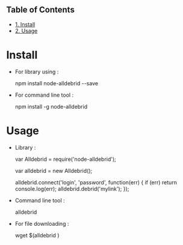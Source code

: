 <div id="table-of-contents">
<h2>Table of Contents</h2>
<div id="text-table-of-contents">
<ul>
<li><a href="#orgheadline1">1. Install</a></li>
<li><a href="#orgheadline2">2. Usage</a></li>
</ul>
</div>
</div>


# Install<a id="orgheadline1"></a>

-   For library using :

    npm install node-alldebrid --save

-   For command line tool :

    npm install -g node-alldebrid

# Usage<a id="orgheadline2"></a>

-   Library :

    var Alldebrid = require('node-alldebrid');
    
    var alldebrid = new Alldebrid();
    
    alldebrid.connect('login', 'password', function(err) {
        if (err)
            return console.log(err);
        alldebrid.debrid('mylink');
    });

-   Command line tool :

    alldebrid <url>

-   For file downloading :

    wget $(alldebrid <url>)
